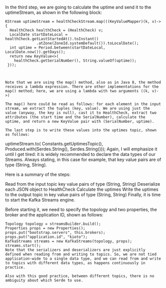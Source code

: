 
In the third step, we are going to calculate the uptime and send it to the uptimeStream, as shown in the following block:

```
KStream uptimeStream = healthCheckStream.map(((KeyValueMapper)(k, v)-> {
  HealthCheck healthCheck = (HealthCheck) v;
  LocalDate startDateLocal = healthCheck.getLastStartedAt().toInstant()
              .atZone(ZoneId.systemDefault()).toLocalDate();
  int uptime = Period.between(startDateLocal, LocalDate.now()).getDays();
  return new KeyValue<>(
    healthCheck.getSerialNumber(), String.valueOf(uptime));
 }));
 
 

Note that we are using the map() method, also as in Java 8, the method receives a lambda expression. There are other implementations for the map() method; here, we are using a lambda with two arguments ((k, v)->)

The map() here could be read as follows: for each element in the input stream, we extract the tuples (key, value). We are using just the value (anyway, the key is null), cast it to HealthCheck, extract two attributes (the start time and the SerialNumber), calculate the uptime, and return a new KeyValue pair with (SerialNumber, uptime).

The last step is to write these values into the uptimes topic, shown as follows:

```
uptimeStream.to( Constants.getUptimesTopic(), 
  Produced.with(Serdes.String(), Serdes.String()));
Again, I will emphasize it until I get tired: it is widely recommended to declare the data types of our Streams. Always stating, in this case for example, that key value pairs are of type (String, String).

Here is a summary of the steps:

Read from the input topic key value pairs of type (String, String)
Deserialize each JSON object to HealthCheck
Calculate the uptimes
Write the uptimes to the output topic in key value pairs of type (String, String)
Finally, it is time to start the Kafka Streams engine.

Before starting it, we need to specify the topology and two properties, the broker and the application ID, shown as follows:

```
Topology topology = streamsBuilder.build();
Properties props = new Properties();
props.put("bootstrap.servers", this.brokers);
props.put("application.id", "kioto");
KafkaStreams streams = new KafkaStreams(topology, props);
streams.start();
Note that the serializers and deserializers are just explicitly defined when reading from and writing to topics. So, we are not tied application-wide to a single data type, and we can read from and write to topics with different data types, as happens continuously in practice.

Also with this good practice, between different topics, there is no ambiguity about which Serde to use.